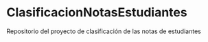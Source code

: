 # ClasificacionNotasEstudiantes
Repositorio del proyecto de clasificación de las notas de estudiantes 
